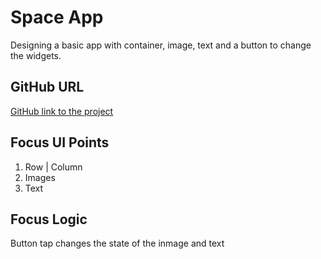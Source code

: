 # Space App

Designing a basic app with container, image, text and a button to change the widgets.

## GitHub URL

<a href="https://github.com/georgesroberto/Learn/tree/SpaceApp">GitHub link to the project</a>

## Focus UI Points

<ol>
    <li>Row | Column
    <li>Images
    <li>Text
</ol>

## Focus Logic

Button tap changes the state of the inmage and text
